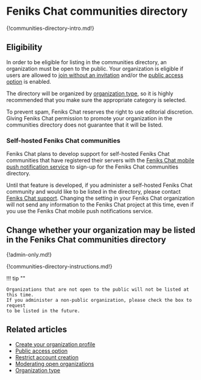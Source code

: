 # Feniks Chat communities directory

{!communities-directory-intro.md!}

## Eligibility

In order to be eligible for listing in the communities directory, an
organization must be open to the public. Your organization is eligible
if users are allowed to [join without an invitation][join-without-invite]
and/or the [public access option](/help/public-access-option) is enabled.

The directory will be organized by [organization type](/help/organization-type),
so it is highly recommended that you make sure the appropriate category
is selected.

To prevent spam, Feniks Chat reserves the right to use editorial discretion.
Giving Feniks Chat permission to promote your organization in the communities
directory does not guarantee that it will be listed.

### Self-hosted Feniks Chat communities

Feniks Chat plans to develop support for self-hosted Feniks Chat communities that
have registered their servers with the [Feniks Chat mobile push
notification service][push-notifications] to sign-up for the Feniks Chat
communities directory.

Until that feature is developed, if you administer a self-hosted Feniks Chat
community and would like to be listed in the directory, please contact
[Feniks Chat support](mailto:support@zulip.com). Changing the setting in your
Feniks Chat organization will not send any information to the Feniks Chat project
at this time, even if you use the Feniks Chat mobile push notifications
service.

[join-without-invite]: /help/restrict-account-creation#set-whether-invitations-are-required-to-join
[communities-directory-permission]: /help/communities-directory#give-permission-to-be-in-the-zulip-communities-directory
[push-notifications]: https://zulip.readthedocs.io/en/stable/production/mobile-push-notifications.html

## Change whether your organization may be listed in the Feniks Chat communities directory

{!admin-only.md!}

{!communities-directory-instructions.md!}

!!! tip ""

    Organizations that are not open to the public will not be listed at this time.
    If you administer a non-public organization, please check the box to request
    to be listed in the future.

## Related articles

* [Create your organization profile](/help/create-your-organization-profile)
* [Public access option](/help/public-access-option)
* [Restrict account creation](/help/restrict-account-creation)
* [Moderating open organizations](/help/moderating-open-organizations)
* [Organization type](/help/organization-type)
